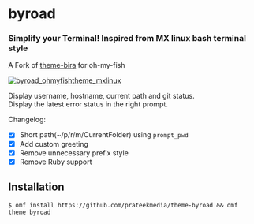 # byroad #
### Simplify your Terminal! Inspired from MX linux bash terminal style ###

A Fork of [theme-bira](https://github.com/oh-my-fish/theme-bira) for oh-my-fish  

[![byroad_ohmyfishtheme_mxlinux](https://user-images.githubusercontent.com/41370460/101329991-19903e00-3898-11eb-8908-98e54a1b7c23.png)](#installation)  

Display username, hostname, current path and git status.  
Display the latest error status in the right prompt. 
  
Changelog:  
- [x] Short path(~/p/r/m/CurrentFolder) using `prompt_pwd`
- [x] Add custom greeting
- [x] Remove unnecessary prefix style  
- [x] Remove Ruby support  

## Installation ##
```
$ omf install https://github.com/prateekmedia/theme-byroad && omf theme byroad
```

